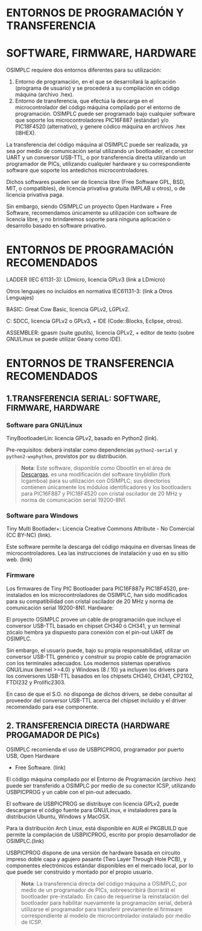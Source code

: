 ENTORNOS DE PROGRAMACIÓN Y TRANSFERENCIA
==========

# SOFTWARE, FIRMWARE, HARDWARE

OSIMPLC requiere dos entornos diferentes para su utilización:

1. Entorno de programación, en el que se desarrollará la aplicación (programa de usuario) y se
procederá a su compilación en código máquina (archivo .hex).
2. Entorno de transferencia, que efectúa la descarga en el microcontrolador del código máquina
compilado por el entorno de programación.
OSIMPLC puede ser programado bajo cualquier software que soporte los microcontroladores
PIC16F887 (estándar) y/o PIC18F4520 (alternativo), y genere códico máquina en archivos .hex
(I8HEX).

La transferencia del código máquina al OSIMPLC puede ser realizada, ya sea por medio de
comunicación serial utilizando un bootloader, el conector UART y un conversor USB-TTL, o por
transferencia directa utilizando un programador de PICs, utilizando cualquier hardware y su
correspondiente software que soporte los antedichos microcontroladores.

Dichos softwares pueden ser de licencia libre (Free Software GPL, BSD, MIT, o compatibles),
de licencia privativa gratuita (MPLAB u otros), o de licencia privativa paga.

Sin embargo, siendo OSIMPLC un proyecto Open Hardware + Free Software, recomendamos
únicamente su utilización con software de licencia libre, y no brindaremos soporte para ninguna
aplicación o desarrollo basado en software privativo.

# ENTORNOS DE PROGRAMACIÓN RECOMENDADOS

LADDER (IEC 61131-3): LDmicro, licencia GPLv3 (link a LDmicro)

Otros lenguajes no incluídos en normativa IEC61131-3: (link a Otros Lenguajes)

BASIC: Great Cow Basic, licencia GPLv2, LGPLv2.

C: SDCC, licencia GPLv2 o GPLv3, + IDE (Code::Blocks, Eclipse, otros).

ASSEMBLER: gpasm (suite gputils), licencia GPLv2, + editor de texto (sobre GNU/Linux se
puede utilizar Geany como IDE).

# ENTORNOS DE TRANSFERENCIA RECOMENDADOS

## 1.TRANSFERENCIA SERIAL: SOFTWARE, FIRMWARE, HARDWARE

### Software para GNU/Linux

TinyBootloaderLin: licencia GPLv2, basado en Python2 (link).

Pre-requisitos: deberá instalar como dependencias `python2-serial` y `python2-wxphython`,
provistos por su distribución.

> **Nota**:
> Este software, disponible como Obootlin en el área de [Descargas](http://LINK.TO.ME), es una modificación del
> software tinybldlin (fork lcgamboa) para su utilización con OSIMPLC; sus directorios contienen
> únicamente los módulos identificadores y los bootloaders para PIC16F887 y PIC18F4520 con
> cristal oscilador de 20 MHz y norma de comunicación serial 19200-8N1.

### Software para Windows

Tiny Multi Bootlader+: Licencia Creative Commons Attribute - No Comercial (CC BY-NC) (link).

Este software permite la descarga del código máquina en diversas líneas de
microcontroladores. Lea las instrucciones de instalación y uso en su sitio web. (link)

### Firmware

Los firmwares de Tiny PIC Bootloader para PIC16F887y PIC18F4520, pre-instalados en los
microcontroladores de OSIMPLC, han sido modificados para su compatibilidad con cristal
oscilador de 20 MHz y norma de comunicación serial 19200-8N1.
Hardware:

El proyecto OSIMPLC provee un cable de programación que incluye el conversor USB-TTL
basado en chipset CH340 ó CH341, y un terminal zócalo hembra ya dispuesto para conexión
con el pin-out UART de OSIMPLC.

Sin embargo, el usuario puede, bajo su propia responsabilidad, utilizar un conversor USB-TTL
genérico y construir su propio cable de programación con los terminales adecuados.
Los modernos sistemas operativos GNU/Linux (kernel >=4.0) y Windows (8 / 10) ya incluyen los
drivers para los conversores USB-TTL basados en los chipsets CH340, CH341, CP2102,
FTDI232 y Prolific2303.

En caso de que el S.O. no disponga de dichos drivers, se debe consultar al proveedor del
conversor USB-TTL acerca del chipset incluído y el driver recomendado para ese componente.

## 2. TRANSFERENCIA DIRECTA (HARDWARE PROGAMADOR DE PICs)

OSIMPLC recomienda el uso de USBPICPROG, programador por puerto USB, Open Hardware
+ Free Software. (link)

El código máquina compilado por el Entorno de Programación (archivo .hex) puede ser
transferido a OSIMPLC por medio de su conector ICSP, utilizando USBPICPROG y un cable
con el pin-out adecuado.

El software de USBPICPROG se distribuye con licencia GPLv2, puede descargarse el código
fuente para GNU/Linux, e instaladores para la distribución Ubuntu, Windows y MacOSX.

Para la distribución Arch Linux, está disponible en AUR el PKGBUILD que permite la
compilación de USBPICPROG, escrito por propio desarrollador de OSIMPLC.(link)

USBPICPROG dispone de una versión de hardware basada en circuito impreso doble capa y
agujero pasante (Two Layer Through Hole PCB), y componentes electrónicos estándar
disponibles en el mercado local, por lo que puede ser construído y montado por el propio
usuario.

> **Nota**:
> La transferencia directa del código máquina a OSIMPLC, por medio de un programador de
> PICs, sobreescribirá (borrará) el bootloader pre-instalado.
> En caso de requerirse la reinstalación del bootloader para habilitar nuevamente la
> programación serial, deberá utilizarse el programador para transferir previamente el firmware
> correspondiente al modelo de microcontrolador instalado por medio de ICSP.
